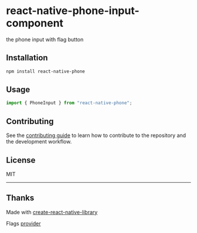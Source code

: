 # react-native-phone-input-component
the phone input with flag button
## Installation

```sh
npm install react-native-phone
```

## Usage

```js
import { PhoneInput } from "react-native-phone";
```

## Contributing

See the [contributing guide](CONTRIBUTING.md) to learn how to contribute to the repository and the development workflow.

## License

MIT

---
## Thanks

Made with [create-react-native-library](https://github.com/callstack/react-native-builder-bob)

Flags [provider](https://github.com/afancylab/data)
